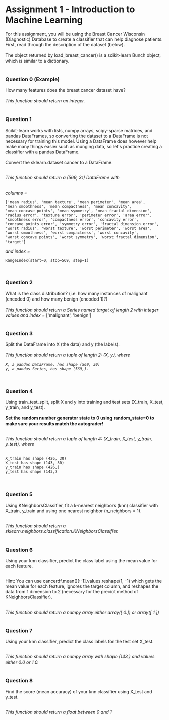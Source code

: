 # Assignment 1 - Introduction to Machine Learning

For this assignment, you will be using the Breast Cancer Wisconsin (Diagnostic) Database to create a classifier that can help diagnose patients. First, read through the description of the dataset (below).<br><br>
The object returned by load_breast_cancer() is a scikit-learn Bunch object, which is similar to a dictionary.<br><br>

### Question 0 (Example)
How many features does the breast cancer dataset have?<br><br>
<i>This function should return an integer.</i><br><br>

### Question 1
Scikit-learn works with lists, numpy arrays, scipy-sparse matrices, and pandas DataFrames, so converting the dataset to a DataFrame is not necessary for training this model. Using a DataFrame does however help make many things easier such as munging data, so let's practice creating a classifier with a pandas DataFrame.<br><br>
Convert the sklearn.dataset cancer to a DataFrame.<br><br>

<i>This function should return a (569, 31) DataFrame with</i><br><br>

<i>columns =</i>

    ['mean radius', 'mean texture', 'mean perimeter', 'mean area',
    'mean smoothness', 'mean compactness', 'mean concavity',
    'mean concave points', 'mean symmetry', 'mean fractal dimension',
    'radius error', 'texture error', 'perimeter error', 'area error',
    'smoothness error', 'compactness error', 'concavity error',
    'concave points error', 'symmetry error', 'fractal dimension error',
    'worst radius', 'worst texture', 'worst perimeter', 'worst area',
    'worst smoothness', 'worst compactness', 'worst concavity',
    'worst concave points', 'worst symmetry', 'worst fractal dimension',
    'target']

<i>and index =</i>

    RangeIndex(start=0, stop=569, step=1)
<br>

### Question 2
What is the class distribution? (i.e. how many instances of malignant (encoded 0) and how many benign (encoded 1)?)<br><br>
<i>This function should return a Series named target of length 2 with integer values and index = </i>['malignant', 'benign']<br><br>

### Question 3
Split the DataFrame into X (the data) and y (the labels).<br><br>
<i>This function should return a tuple of length 2: (X, y), where

    X, a pandas DataFrame, has shape (569, 30)
    y, a pandas Series, has shape (569,).
</i><br>

### Question 4

Using train_test_split, split X and y into training and test sets (X_train, X_test, y_train, and y_test).<br><br>
<b>Set the random number generator state to 0 using random_state=0 to make sure your results match the autograder!</b><br><br>

<i>This function should return a tuple of length 4: (X_train, X_test, y_train, y_test), where</i><br><br>

    X_train has shape (426, 30)
    X_test has shape (143, 30)
    y_train has shape (426,)
    y_test has shape (143,)
<br>

### Question 5

Using KNeighborsClassifier, fit a k-nearest neighbors (knn) classifier with X_train, y_train and using one nearest neighbor (n_neighbors = 1).<br><br>

<i>This function should return a sklearn.neighbors.classification.KNeighborsClassifier.</i><br><br>

### Question 6

Using your knn classifier, predict the class label using the mean value for each feature.<br><br>

Hint: You can use cancerdf.mean()[:-1].values.reshape(1, -1) which gets the mean value for each feature, ignores the target column, and reshapes the data from 1 dimension to 2 (necessary for the precict method of KNeighborsClassifier).<br><br>

<i>This function should return a numpy array either array([ 0.]) or array([ 1.])</i><br><br>

### Question 7

Using your knn classifier, predict the class labels for the test set X_test.<br><br>

<i>This function should return a numpy array with shape (143,) and values either 0.0 or 1.0.</i><br><br>

### Question 8

Find the score (mean accuracy) of your knn classifier using X_test and y_test.<br><br>

<i>This function should return a float between 0 and 1</i>




